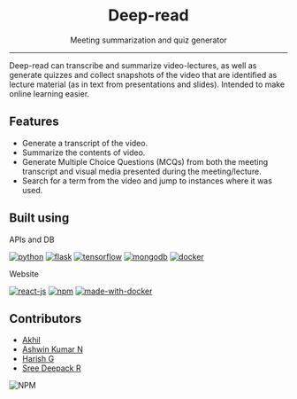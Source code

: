 <h1 align="center">Deep-read</h1>
<p align="center">
	Meeting summarization and quiz generator
</p>
<hr>


Deep-read can transcribe and summarize video-lectures, as well as generate quizzes and collect snapshots of the video that are identified as lecture material (as in text from presentations and slides). Intended to make online learning easier.


## Features

* Generate a transcript of the video.
* Summarize the contents of video.
* Generate Multiple Choice Questions (MCQs) from both the meeting transcript and visual media presented during the meeting/lecture.
* Search for a term from the video and jump to instances where it was used.


## Built using
APIs and DB

[![python](https://img.shields.io/static/v1?label=&message=python&style=for-the-badge&logo=python&logoColor=white&color=3776ab)](https://www.python.org/)
[![flask](https://img.shields.io/static/v1?label=&message=Flask&color=green&style=for-the-badge&logo=flask)](https://flask.palletsprojects.com/)
[![tensorflow](https://img.shields.io/static/v1?label=&message=TensorFlow&style=for-the-badge&logo=tensorflow&color=FF6F00&logoColor=white)](https://tensorflow.org/)
[![mongodb](https://img.shields.io/static/v1?label=&message=MongoDB&style=for-the-badge&logo=mongodb&color=13aa52&logoColor=white)](https://mongodb.com/)
[![docker](https://img.shields.io/static/v1?label=&message=Docker&style=for-the-badge&logo=docker&color=2496ed&logoColor=white)](https://www.docker.com/)


Website

[![react-js](https://img.shields.io/static/v1?label=&message=React.js&style=for-the-badge&logo=react&color=black&logoColor=61dafb)](https://reactjs.org/)
[![npm](https://img.shields.io/static/v1?label=&message=npm&color=white&style=for-the-badge&logo=npm)](https://npmjs.com)
[![made-with-docker](https://img.shields.io/static/v1?label=&message=Docker&style=for-the-badge&logo=docker&color=2496ed&logoColor=white)](https://www.docker.com/)


## Contributors
- <a href="https://github.com/Acquil/" target="_blank">Akhil</a>
- <a href="https://github.com/NAshwinKumar/" target="_blank">Ashwin Kumar N</a>
- <a href="https://github.com/harish-ganesh/" target="_blank">Harish G</a>
- <a href="https://github.com/sreedeepack/" target="_blank">Sree Deepack R</a>

![NPM](https://img.shields.io/npm/l/deep-read?style=for-the-badge)

